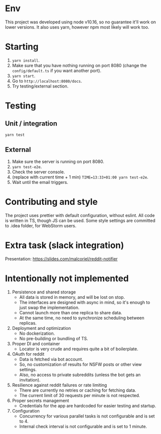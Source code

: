 # Env

This project was developed using node v10.16, so no guarantee it'll work on lower versions.
It also uses yarn, however npm most likely will work too.

# Starting

1. `yarn install`.
1. Make sure that you have nothing running on  port 8080 (change the `config/default.ts` if you want another port).
1. `yarn start`.
1. Go to `http://localhost:8080/docs`.
1. Try testing/external section.

# Testing

## Unit / integration

`yarn test`

## External

1. Make sure the server is running on port 8080.
1. `yarn test-e2e`.
1. Check the server console.
1. (replace with current time + 1 min) `TIME=13:33+01:00 yarn test-e2e`.
1. Wait until the email triggers.

# Contributing and style

The project uses prettier with default configuration, without eslint. 
All code is written in TS, though JS can be used.
Some style settings are committed to .idea folder, for WebStorm users.

# Extra task (slack integration)

Presentation: https://slides.com/malcoriel/reddit-notifier

# Intentionally not implemented
1. Persistence and shared storage
    * All data is stored in memory, and will be lost on stop.
    * The interfaces are designed with async in mind, so it's enough to just swap the implementation.
    * Cannot launch more than one replica to share data.
    * At the same time, no need to synchronize scheduling between replicas.
2. Deployment and optimization
    * No dockerization.
    * No pre-building or bundling of TS.
3. Proper DI and container 
    * Locator is very crude and requires quite a bit of boilerplate.
4. OAuth for reddit
    * Data is fetched via bot account.
    * So, no customization of results for NSFW posts or other view settings.
    * Also, no access to private subreddits (unless the bot gets an invitation).
5. Resilience against reddit failures or rate limiting
    * There are currently no retries or caching for fetching data.
    * The current limit of 30 requests per minute is not respected.
6. Proper secrets management
    * Credentials for the app are hardcoded for easier testing and startup.
7. Configuration
    * Concurrency for various parallel tasks is not configurable and is set to 4.
    * Internal check interval is not configurable and is set to 1 minute.
